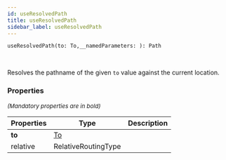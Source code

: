 ```yaml
---
id: useResolvedPath
title: useResolvedPath
sidebar_label: useResolvedPath
---
```


```tsx
useResolvedPath(to: To,__namedParameters: ): Path
```
<br/>

Resolves the pathname of the given `to` value against the current location.

### Properties

<font size="2"><i>(Mandatory properties are in bold)</i></font>

| Properties | Type | Description |
| --------- | ---- | ----------- |
| **to** | [To](/framework-api/types/To.md) |  |
| relative | RelativeRoutingType |  |
